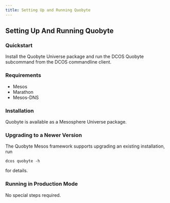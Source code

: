 ```yaml
---
title: Setting Up and Running Quobyte
---
```


## Setting Up And Running Quobyte

### Quickstart

Install the Quobyte Universe package and run the DCOS Quobyte subcommand from the DCOS commandline client.

### Requirements

* Mesos
* Marathon
* Mesos-DNS

### Installation

Quobyte is available as a Mesosphere Universe package.


### Upgrading to a Newer Version

The Quobyte Mesos framework supports upgrading an existing installation, run

    dcos quobyte -h

for details.

### Running in Production Mode

No special steps required.
